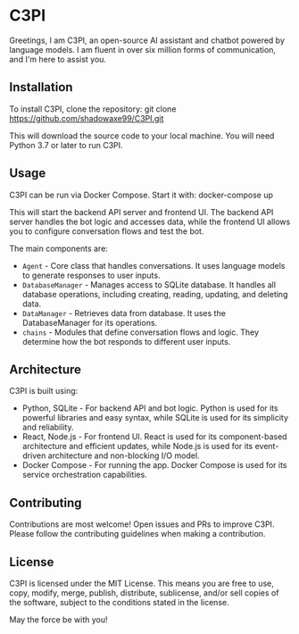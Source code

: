 # C3PI

Greetings, I am C3PI, an open-source AI assistant and chatbot powered by language models. I am fluent in over six million forms of communication, and I'm here to assist you.

## Installation

To install C3PI, clone the repository:
git clone https://github.com/shadowaxe99/C3PI.git

This will download the source code to your local machine. You will need Python 3.7 or later to run C3PI.

## Usage

C3PI can be run via Docker Compose. Start it with:
docker-compose up

This will start the backend API server and frontend UI. The backend API server handles the bot logic and accesses data, while the frontend UI allows you to configure conversation flows and test the bot.

The main components are:

- `Agent` - Core class that handles conversations. It uses language models to generate responses to user inputs.
- `DatabaseManager` - Manages access to SQLite database. It handles all database operations, including creating, reading, updating, and deleting data.
- `DataManager` - Retrieves data from database. It uses the DatabaseManager for its operations.
- `chains` - Modules that define conversation flows and logic. They determine how the bot responds to different user inputs.

## Architecture

C3PI is built using:

- Python, SQLite - For backend API and bot logic. Python is used for its powerful libraries and easy syntax, while SQLite is used for its simplicity and reliability.
- React, Node.js - For frontend UI. React is used for its component-based architecture and efficient updates, while Node.js is used for its event-driven architecture and non-blocking I/O model.
- Docker Compose - For running the app. Docker Compose is used for its service orchestration capabilities.

## Contributing

Contributions are most welcome! Open issues and PRs to improve C3PI. Please follow the contributing guidelines when making a contribution.

## License

C3PI is licensed under the MIT License. This means you are free to use, copy, modify, merge, publish, distribute, sublicense, and/or sell copies of the software, subject to the conditions stated in the license.

May the force be with you!